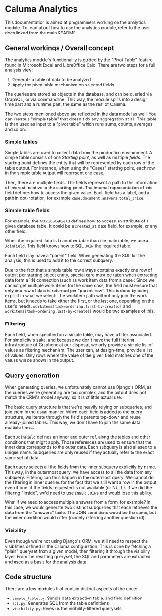 # Caluma Analytics

This documentation is aimed at programmers working on the analytics module.
To read about how to use the analytics module, refer to the user docs linked
from the main README.

## General workings / Overall concept

The analytics module's functionality is guided by the "Pivot Table"
feature found in Microsoft Excel and LibreOffice Calc. There are two
steps for a full analysis view:

1) Generate a table of data to be analyzed
2) Apply the pivot table mechanism on selected fields

The queries are  stored as objects in the database, and can be queried
via GraphQL, or via commandline. This way, the module splits into a
design time part and a runtime part, the same as the rest of Caluma.

The two steps mentioned above are reflected in the data model as well.
You can create a "simple table" that doesn't do any aggregation at all.
This table is then used as input to a "pivot table" which runs sums, counts,
averages and so on.

### Simple tables

Simple tables are used to collect data from the production environment.
A simple table consists of one *Starting point*, as well as multiple *fields*.
The starting point defines the entity that will be represented by each row
of the table output. For instance, when using the "Cases" starting point,
each row in the simple table output will represent one case.

Then, there are multiple fields. The fields represent a path to the
information of interest, relative to the starting point. The internal
representation of this field defines how to access the given value.
Each field has a label, and a path in dot-notation, for example
`case.document.answers.total_price`.

### Simple table fields

For example, the `AttributeField` defines how to access an attribute of
a given database table. It could be a `created_at` date field, for example,
or any other field.

When the required data is in another table than the main table, we use a
`JoinField`. This field knows how to SQL `JOIN` the required table.

Each field may have a "parent" field. When generating the SQL for the analysis,
this is used to add it to the correct subquery.

Due to the fact that a simple table row always contains exactly one row
of output per starting object entity, special care must be taken when
extracting data form a 1:N connection (such as work item data from a case):
Since we cannot get multiple work items for the same case, the field
must ensure that only one row of data is returned per "parent-row". This
is done by being explicit in what we select: The workitem path will not only
join the work items, but it needs to take either the first, or the last one,
depending on the user's needs. `workitems[task=ordering,first-by-created]`
and `workitems[task=ordering,last-by-created]` would be two examples
of this.

### Filtering

Each field, when specified on a simple table, may have a filter
associated.  For simplicity's sake, and because we don't have the
full filtering infrastructure of Graphene at our disposal, we only
provide a simple list of values as filtering mechanism: The user can,
at design-time, provide a list of values. Only rows where the value of
the given field matches one of the values will be shown in the output.

## Query generation

When generating queries, we unfortunately cannot use Django's ORM, as the
queries we're generating are too complex, and the output does not match
the ORM's model anyway, so it is of little actual use.

The basic query structure is that we're heavily relying on subqueries, and
join them in the usual manner. When each field is added to the query structure,
we iterate through the field's parents top-down and reuse already-joined tables.
This way, we don't have to join the same data multiple times.

Each `JoinField` defines an inner and outer ref, along the tables and other
conditions that might apply. Those references are used to ensure that the
inner data corresponds to the outer data.
Each subquery is also aliased to a unique name. Subqueries are only reused if
they actually refer to the exact same set of data.

Each query selects all the fields from the inner subquery explicitly by name.
This way, in the outermost query, we have access to all the data from any
subquery. Filtering can thus happen in the outermost query: We cannot do the
filtering in inner queries for the fact that we still want a row in the output
even if one of the fields requested is not available (or NULL). If we did the
filtering "inside", we'd need to use `INNER JOIN`s and would lose this ability.

What if we need to access multiple answers from a form, for example? In this
case, we would generate two distinct subqueries that each retrieves the data
from the "answers" table. The JOIN conditions would be the same, but the inner
condition would differ (namely referring another question id).

### Visibility

Even though we're not using Django's ORM, we still need to respect the
visibilities defined in the Caluma configuration. This is done by fetching a
"plain" queryset from a given model, then filtering it through the visibility
layer. From the resulting queryset, the SQL and parameters are extracted and
used as a basis for the analysis data.


## Code structure

There are a few modules that contain distinct aspects of the code:

* `simple_table.py`: Simple data extraction table, and field definition
* `sql.py`: Generates SQL from the table definitions
* `visibility.py`: Gives us the visibility-filtered querysets
